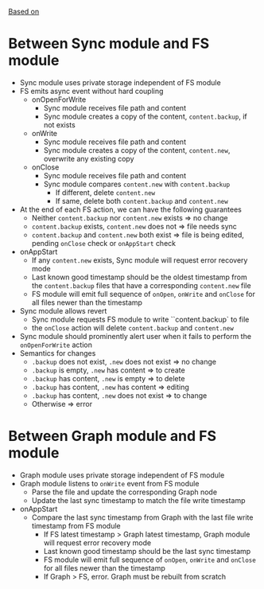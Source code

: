 [Based on](./RFC-20230416-multi-module-sync.md)

# Between Sync module and FS module

- Sync module uses private storage independent of FS module
- FS emits async event without hard coupling
  - onOpenForWrite
    - Sync module receives file path and content
    - Sync module creates a copy of the content, `content.backup`, if not exists
  - onWrite
    - Sync module receives file path and content
    - Sync module creates a copy of the content, `content.new`, overwrite any existing copy
  - onClose
    - Sync module receives file path and content
    - Sync module compares `content.new` with `content.backup`
      - If different, delete `content.new`
      - If same, delete both `content.backup` and `content.new`
- At the end of each FS action, we can have the following guarantees
  - Neither `content.backup` nor `content.new` exists => no change
  - `content.backup` exists, `content.new` does not => file needs sync
  - `content.backup` and `content.new` both exist => file is being edited, pending `onClose` check or `onAppStart` check
- onAppStart
  - If any `content.new` exists, Sync module will request error recovery mode
  - Last known good timestamp should be the oldest timestamp from the `content.backup` files that have a corresponding `content.new` file
  - FS module will emit full sequence of `onOpen`, `onWrite` and `onClose` for all files newer than the timestamp
- Sync module allows revert
  - Sync module requests FS module to write ``content.backup` to file
  - the `onClose` action will delete `content.backup` and `content.new`
- Sync module should prominently alert user when it fails to perform the `onOpenForWrite` action
- Semantics for changes
  - `.backup` does not exist, `.new` does not exist => no change
  - `.backup` is empty, `.new` has content => to create
  - `.backup` has content, `.new` is empty => to delete
  - `.backup` has content, `.new` has content => editing
  - `.backup` has content, `.new` does not exist => to change
  - Otherwise => error

# Between Graph module and FS module

- Graph module uses private storage independent of FS module
- Graph module listens to `onWrite` event from FS module
  - Parse the file and update the corresponding Graph node
  - Update the last sync timestamp to match the file write timestamp
- onAppStart
  - Compare the last sync timestamp from Graph with the last file write timestamp from FS module
    - If FS latest timestamp > Graph latest timestamp, Graph module will request error recovery mode
    - Last known good timestamp should be the last sync timestamp
    - FS module will emit full sequence of `onOpen`, `onWrite` and `onClose` for all files newer than the timestamp
    - If Graph > FS, error. Graph must be rebuilt from scratch
